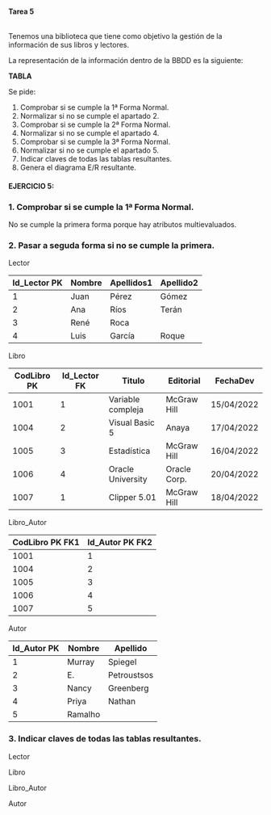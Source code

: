 #### Tarea 5

![<image>]()

Tenemos una biblioteca que tiene como objetivo la gestión de la información de sus libros y lectores.

La representación de la información dentro de la BBDD es la siguiente:

**TABLA**

Se pide:

1. Comprobar si se cumple la 1ª Forma Normal.
2. Normalizar si no se cumple el apartado 2.
3. Comprobar si se cumple la 2ª Forma Normal.
4. Normalizar si no se cumple el apartado 4.
5. Comprobar si se cumple la 3ª Forma Normal.
6. Normalizar si no se cumple el apartado 5.
7. Indicar claves de todas las tablas resultantes.
8. Genera el diagrama E/R resultante.

#### EJERCICIO 5:

### 1. Comprobar si se cumple la 1ª Forma Normal.

No se cumple la primera forma porque hay atributos multievaluados.

### 2. Pasar a seguda forma si no se cumple la primera.

Lector

| Id_Lector PK | Nombre | Apellidos1 | Apellido2 |
|--------------|--------|------------|-----------|
| 1            | Juan   | Pérez      | Gómez     |
| 2            | Ana    | Ríos       | Terán     |
| 3            | René   | Roca       |           |
| 4            | Luis   | García     | Roque     |

Libro

| CodLibro PK | Id_Lector FK | Titulo            | Editorial    | FechaDev   |
|-------------|--------------|-------------------|--------------|------------|
| 1001        | 1            | Variable compleja | McGraw Hill  | 15/04/2022 |
| 1004        | 2            | Visual Basic 5    | Anaya        | 17/04/2022 |
| 1005        | 3            | Estadística       | McGraw Hill  | 16/04/2022 |
| 1006        | 4            | Oracle University | Oracle Corp. | 20/04/2022 |
| 1007        | 1            | Clipper 5.01      | McGraw Hill  | 18/04/2022 |

Libro_Autor

| CodLibro PK FK1 | Id_Autor PK FK2 |
|-----------------|-----------------|
| 1001            | 1               |
| 1004            | 2               |
| 1005            | 3               |
| 1006            | 4               |
| 1007            | 5               |

Autor

| Id_Autor PK | Nombre  | Apellido    |
|-------------|---------|-------------|
| 1           | Murray  | Spiegel     |
| 2           | E.      | Petroustsos |
| 3           | Nancy   | Greenberg   |
| 4           | Priya   | Nathan      |
| 5           | Ramalho |             |

### 3. Indicar claves de todas las tablas resultantes.

Lector

Libro

Libro_Autor

Autor
